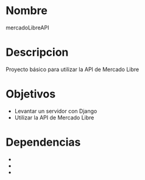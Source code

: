 # Nombre
mercadoLibreAPI

# Descripcion
Proyecto básico para utilizar la API de Mercado Libre

# Objetivos
- Levantar un servidor con Django
- Utilizar la API de Mercado Libre

# Dependencias
-
-
-
